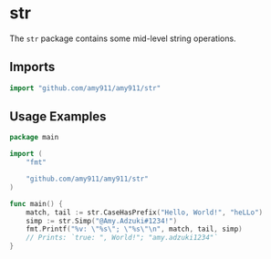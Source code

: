 # str
The `str` package contains some mid-level string operations.

## Imports
```go
import "github.com/amy911/amy911/str"
```

## Usage Examples
```go
package main

import (
	"fmt"

	"github.com/amy911/amy911/str"
)

func main() {
	match, tail := str.CaseHasPrefix("Hello, World!", "heLLo")
	simp := str.Simp("@Amy.Adzuki#1234!")
	fmt.Printf("%v: \"%s\"; \"%s\"\n", match, tail, simp)
	// Prints: `true: ", World!"; "amy.adzuki1234"`
}
```
